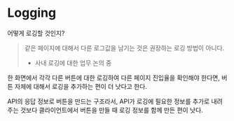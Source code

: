 # Logging

어떻게 로깅할 것인지?

> 같은 페이지에 대해서 다른 로그값을 남기는 것은 권장하는 로깅 방법이 아니다.
> - 사내 로깅에 대한 업무 논의 중

한 화면에서 각각 다른 버튼에 대한 로깅하여 다른 페이지 진입율을 확인해야 한다면,
버튼 자체에 대해서 로깅을 추가하는 편이 더 낫다고 한다.

API의 응답 정보로 버튼을 만드는 구조라서, API가 로깅에 필요한 정보를 추가로 내려주는 것보다
클라이언트에서 버튼을 만들 때 로깅 정보를 함께 만든 편이 낫다.
